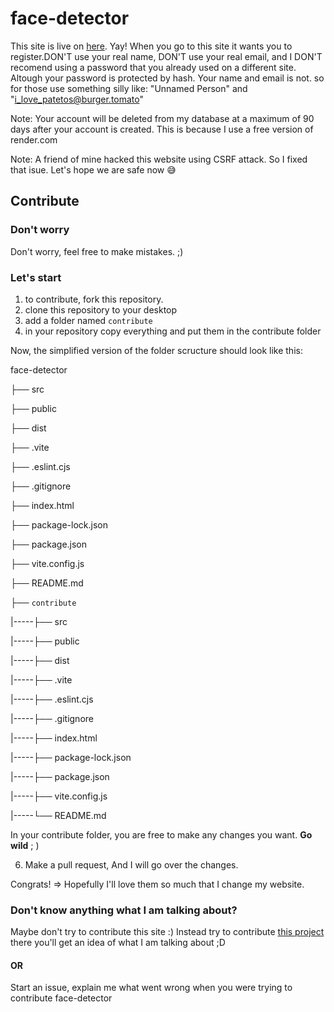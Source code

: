 # face-detector
This site is live on [here](https://face-detector-e2hi.onrender.com/). Yay! When you go to this site it wants you to register.DON'T use your real name, DON'T use your real email, and I DON'T recomend using a password that you already used on a different site. Altough your password is protected by hash. Your name and email is not. so for those use something silly like: "Unnamed Person" and "i_love_patetos@burger.tomato"

Note: Your account will be deleted from my database at a maximum of 90 days after your account is created. This is because I use a free version of render.com

Note: A friend of mine hacked this website using CSRF attack. So I fixed that isue. Let's hope we are safe now 😅

## Contribute

### Don't worry
Don't worry, feel free to make mistakes. ;)

### Let's start
1. to contribute, fork this repository.
2. clone this repository to your desktop
3. add a folder named `contribute`
4. in your repository copy everything and put them in the contribute folder

Now, the simplified version of the folder scructure should look like this:

face-detector

├── src

├── public

├── dist

├── .vite

├── .eslint.cjs

├── .gitignore

├── index.html

├── package-lock.json

├── package.json

├── vite.config.js

├── README.md

├── `contribute`

|-----├── src

|-----├── public

|-----├── dist

|-----├── .vite

|-----├── .eslint.cjs

|-----├── .gitignore

|-----├── index.html

|-----├── package-lock.json

|-----├── package.json

|-----├── vite.config.js

|-----└── README.md


In your contribute folder, you are free to make any changes you want. **Go wild** ; )

6. Make a pull request, And I will go over the changes.

Congrats! => Hopefully I'll love them so much that I change my website.

### Don't know anything what I am talking about?

Maybe don't try to contribute this site :)
Instead try to contribute [this project](https://github.com/zero-to-mastery/start-here-guidelines) there you'll get an idea of what I am talking about ;D
#### OR
Start an issue, explain me what went wrong when you were trying to contribute face-detector
